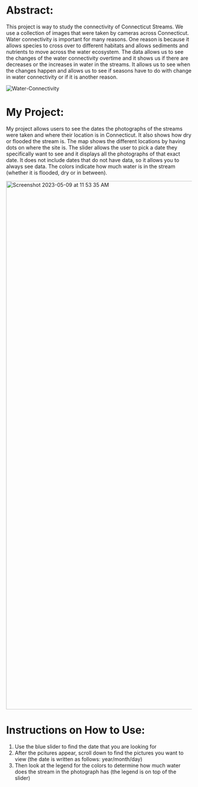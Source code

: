 # Abstract:
This project is way to study the connectivity of Connecticut Streams. We use a collection of images that were taken by cameras across Connecticut. Water connectivity is important for many reasons. One reason is because it allows species to cross over to different habitats and allows sediments and nutrients to move across the water ecosystem. The data allows us to see the changes of the water connectivity overtime and it shows us if there are decreases or the increases in water in the streams. It allows us to see when the changes happen and allows us to see if seasons have to do with change in water connectivity or if it is another reason. 

![Water-Connectivity](https://user-images.githubusercontent.com/78804445/237003986-c79571e9-8d18-4e67-aca3-5f1bcb3b0fdd.png)

# My Project:
My project allows users to see the dates the photographs of the streams were taken and where their location is in Connecticut. It also shows how dry or flooded the stream is. The map shows the different locations by having dots on where the site is. The slider allows the user to pick a date they specifically want to see and it displays all the photographs of that exact date. It does not include dates that do not have data, so it allows you to always see data. The colors indicate how much water is in the stream (whether it is flooded, dry or in between). 

<img width="1430" alt="Screenshot 2023-05-09 at 11 53 35 AM" src="https://github.com/Derekdel989/streamConnectViz/assets/78804445/d68ee96b-627f-4140-9a29-c4ea31368bf1">

# Instructions on How to Use:
1. Use the blue slider to find the date that you are looking for
2. After the pcitures appear, scroll down to find the pictures you want to view (the date is written as follows: year/month/day)
3. Then look at the legend for the colors to determine how much water does the stream in the photograph has (the legend is on top of the slider)
